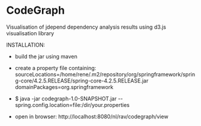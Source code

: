 # CodeGraph
Visualisation of jdepend dependency analysis results using d3.js visualisation library

INSTALLATION:

- build the jar using maven

- create a property file containing:  
sourceLocations=/home/rene/.m2/repository/org/springframework/spring-core/4.2.5.RELEASE/spring-core-4.2.5.RELEASE.jar  
domainPackages=org.springframework  

- $ java -jar codegraph-1.0-SNAPSHOT.jar --spring.config.location=file:/dir/your.properties

- open in browser: http://localhost:8080/nl/rav/codegraph/view
